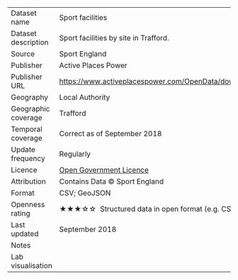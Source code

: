 <table>
<tr>
	<td>Dataset name</td>
	<td>Sport facilities</td>
</tr>
<tr>
	<td>Dataset description</td>
	<td>Sport facilities by site in Trafford.</td>
</tr>
<tr>
	<td>Source</td>
	<td>Sport England</td>
</tr>
<tr>
	<td>Publisher</td>
	<td>Active Places Power</td>
</tr>
<tr>
	<td>Publisher URL</td>
	<td><a href="https://www.activeplacespower.com/OpenData/download">https://www.activeplacespower.com/OpenData/download/</a></td>
</tr>
<tr>
	<td>Geography</td>
	<td>Local Authority</td>
</tr>
<tr>
	<td>Geographic coverage</td>
	<td>Trafford</td>
</tr>
<tr>
	<td>Temporal coverage</td>
	<td>Correct as of September 2018</td>
</tr>
<tr>
	<td>Update frequency</td>
	<td>Regularly</td>
</tr>
<tr>
	<td>Licence</td>
	<td><a href="http://www.nationalarchives.gov.uk/doc/open-government-licence/version/3/">Open Government Licence</a></td>
</tr>
<tr>
	<td>Attribution</td>
	<td>Contains Data © Sport England</td>
</tr>
<tr>
	<td>Format</td>
	<td>CSV; GeoJSON</td>
</tr>
<tr>
	<td>Openness rating</td>
	<td>&#9733&#9733&#9733&#9734&#9734&nbsp; Structured data in open format (e.g. CSV)</td>
</tr>
<tr>
	<td>Last updated</td>
	<td>September 2018</td>
</tr>
<tr>
	<td>Notes</td>
	<td></td>
</tr>
<tr>
	<td>Lab visualisation</td>
	<td></td>
</tr>
</table>
